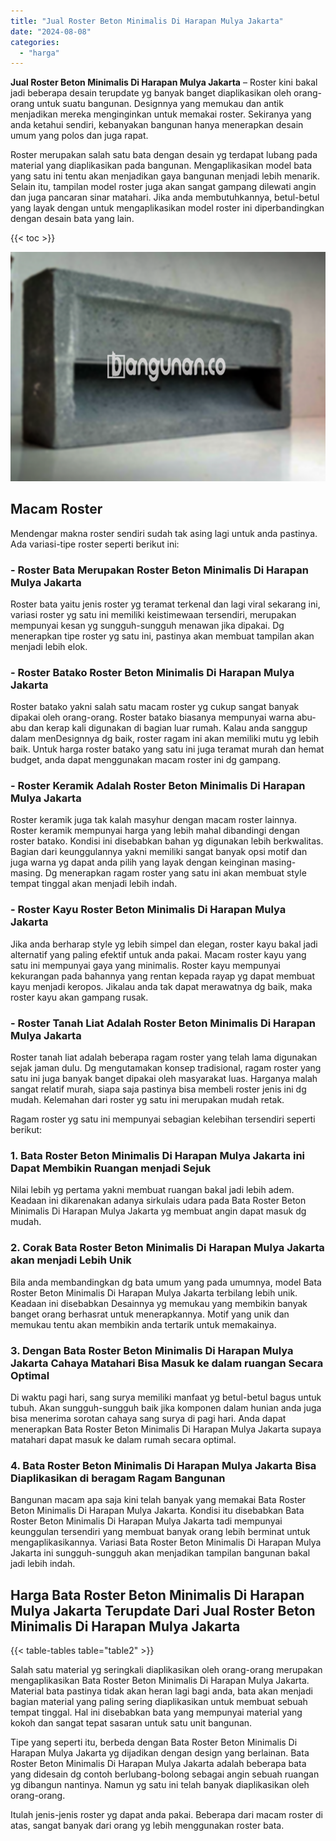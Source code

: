 ```yaml
---
title: "Jual Roster Beton Minimalis Di Harapan Mulya Jakarta"
date: "2024-08-08"
categories: 
  - "harga"
---
```


**Jual Roster Beton Minimalis Di Harapan Mulya Jakarta** – Roster kini bakal jadi beberapa desain terupdate yg banyak banget diaplikasikan oleh orang-orang untuk suatu bangunan. Designnya yang memukau dan antik menjadikan mereka menginginkan untuk memakai roster. Sekiranya yang anda ketahui sendiri, kebanyakan bangunan hanya menerapkan desain umum yang polos dan juga rapat.

Roster merupakan salah satu bata dengan desain yg terdapat lubang pada material yang diaplikasikan pada bangunan. Mengaplikasikan model bata yang satu ini tentu akan menjadikan gaya bangunan menjadi lebih menarik. Selain itu, tampilan model roster juga akan sangat gampang dilewati angin dan juga pancaran sinar matahari. Jika anda membutuhkannya, betul-betul yang layak dengan untuk mengaplikasikan model roster ini diperbandingkan dengan desain bata yang lain.

{{< toc >}}

![Jual Roster Beton Minimalis Di Harapan Mulya Jakarta](/images/bata-roster-minimalis-17.png)

## Macam Roster

Mendengar makna roster sendiri sudah tak asing lagi untuk anda pastinya. Ada variasi-tipe roster seperti berikut ini:

### \- Roster Bata Merupakan Roster Beton Minimalis Di Harapan Mulya Jakarta

Roster bata yaitu jenis roster yg teramat terkenal dan lagi viral sekarang ini, variasi roster yg satu ini memiliki keistimewaan tersendiri, merupakan mempunyai kesan yg sungguh-sungguh menawan jika dipakai. Dg menerapkan tipe roster yg satu ini, pastinya akan membuat tampilan akan menjadi lebih elok.

### \- Roster Batako Roster Beton Minimalis Di Harapan Mulya Jakarta

Roster batako yakni salah satu macam roster yg cukup sangat banyak dipakai oleh orang-orang. Roster batako biasanya mempunyai warna abu-abu dan kerap kali digunakan di bagian luar rumah. Kalau anda sanggup dalam menDesignnya dg baik, roster ragam ini akan memiliki mutu yg lebih baik. Untuk harga roster batako yang satu ini juga teramat murah dan hemat budget, anda dapat menggunakan macam roster ini dg gampang.

### \- Roster Keramik Adalah Roster Beton Minimalis Di Harapan Mulya Jakarta

Roster keramik juga tak kalah masyhur dengan macam roster lainnya. Roster keramik mempunyai harga yang lebih mahal dibandingi dengan roster batako. Kondisi ini disebabkan bahan yg digunakan lebih berkwalitas. Bagian dari keunggulannya yakni memiliki sangat banyak opsi motif dan juga warna yg dapat anda pilih yang layak dengan keinginan masing-masing. Dg menerapkan ragam roster yang satu ini akan membuat style tempat tinggal akan menjadi lebih indah.

### \- Roster Kayu Roster Beton Minimalis Di Harapan Mulya Jakarta

Jika anda berharap style yg lebih simpel dan elegan, roster kayu bakal jadi alternatif yang paling efektif untuk anda pakai. Macam roster kayu yang satu ini mempunyai gaya yang minimalis. Roster kayu mempunyai kekurangan pada bahannya yang rentan kepada rayap yg dapat membuat kayu menjadi keropos. Jikalau anda tak dapat merawatnya dg baik, maka roster kayu akan gampang rusak.

### \- Roster Tanah Liat Adalah Roster Beton Minimalis Di Harapan Mulya Jakarta

Roster tanah liat adalah beberapa ragam roster yang telah lama digunakan sejak jaman dulu. Dg mengutamakan konsep tradisional, ragam roster yang satu ini juga banyak banget dipakai oleh masyarakat luas. Harganya malah sangat relatif murah, siapa saja pastinya bisa membeli roster jenis ini dg mudah. Kelemahan dari roster yg satu ini merupakan mudah retak.

Ragam roster yg satu ini mempunyai sebagian kelebihan tersendiri seperti berikut:

### 1\. Bata Roster Beton Minimalis Di Harapan Mulya Jakarta ini Dapat Membikin Ruangan menjadi Sejuk

Nilai lebih yg pertama yakni membuat ruangan bakal jadi lebih adem. Keadaan ini dikarenakan adanya sirkulais udara pada Bata Roster Beton Minimalis Di Harapan Mulya Jakarta yg membuat angin dapat masuk dg mudah.

### 2\. Corak Bata Roster Beton Minimalis Di Harapan Mulya Jakarta akan menjadi Lebih Unik

Bila anda membandingkan dg bata umum yang pada umumnya, model Bata Roster Beton Minimalis Di Harapan Mulya Jakarta terbilang lebih unik. Keadaan ini disebabkan Desainnya yg memukau yang membikin banyak banget orang berhasrat untuk menerapkannya. Motif yang unik dan memukau tentu akan membikin anda tertarik untuk memakainya.

### 3\. Dengan Bata Roster Beton Minimalis Di Harapan Mulya Jakarta Cahaya Matahari Bisa Masuk ke dalam ruangan Secara Optimal

Di waktu pagi hari, sang surya memiliki manfaat yg betul-betul bagus untuk tubuh. Akan sungguh-sungguh baik jika komponen dalam hunian anda juga bisa menerima sorotan cahaya sang surya di pagi hari. Anda dapat menerapkan Bata Roster Beton Minimalis Di Harapan Mulya Jakarta supaya matahari dapat masuk ke dalam rumah secara optimal.

### 4\. Bata Roster Beton Minimalis Di Harapan Mulya Jakarta Bisa Diaplikasikan di beragam Ragam Bangunan

Bangunan macam apa saja kini telah banyak yang memakai Bata Roster Beton Minimalis Di Harapan Mulya Jakarta. Kondisi itu disebabkan Bata Roster Beton Minimalis Di Harapan Mulya Jakarta tadi mempunyai keunggulan tersendiri yang membuat banyak orang lebih berminat untuk mengaplikasikannya. Variasi Bata Roster Beton Minimalis Di Harapan Mulya Jakarta ini sungguh-sungguh akan menjadikan tampilan bangunan bakal jadi lebih indah.

## Harga Bata Roster Beton Minimalis Di Harapan Mulya Jakarta Terupdate Dari Jual Roster Beton Minimalis Di Harapan Mulya Jakarta

{{< table-tables table="table2" >}}

Salah satu material yg seringkali diaplikasikan oleh orang-orang merupakan mengaplikasikan Bata Roster Beton Minimalis Di Harapan Mulya Jakarta. Material bata pastinya tidak akan heran lagi bagi anda, bata akan menjadi bagian material yang paling sering diaplikasikan untuk membuat sebuah tempat tinggal. Hal ini disebabkan bata yang mempunyai material yang kokoh dan sangat tepat sasaran untuk satu unit bangunan.

Tipe yang seperti itu, berbeda dengan Bata Roster Beton Minimalis Di Harapan Mulya Jakarta yg dijadikan dengan design yang berlainan. Bata Roster Beton Minimalis Di Harapan Mulya Jakarta adalah beberapa bata yang didesain dg contoh berlubang-bolong sebagai angin sebuah ruangan yg dibangun nantinya. Namun yg satu ini telah banyak diaplikasikan oleh orang-orang.

Itulah jenis-jenis roster yg dapat anda pakai. Beberapa dari macam roster di atas, sangat banyak dari orang yg lebih menggunakan roster bata.
